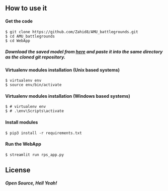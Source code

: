 
## How to use it


#### Get the code
```
$ git clone https://github.com/Zahid8/AMU_battlegrounds.git
$ cd AMU_battlegrounds
$ cd WebApp
```
##### Download the saved model from [here](https://drive.google.com/file/d/1acUbGujL9pzZrfHb8PzuLQH0H7BY4E28/view?usp=sharing) and paste it into the same directory as the cloned git repository.

#### Virtualenv modules installation (Unix based systems)
```
$ virtualenv env
$ source env/bin/activate
```
#### Virtualenv modules installation (Windows based systems)
```
$ # virtualenv env
$ # .\env\Scripts\activate
```
#### Install modules
```
$ pip3 install -r requirements.txt
```
#### Run the WebApp
```
$ streamlit run rps_app.py
```






## License


##### Open Source, Hell Yeah!
